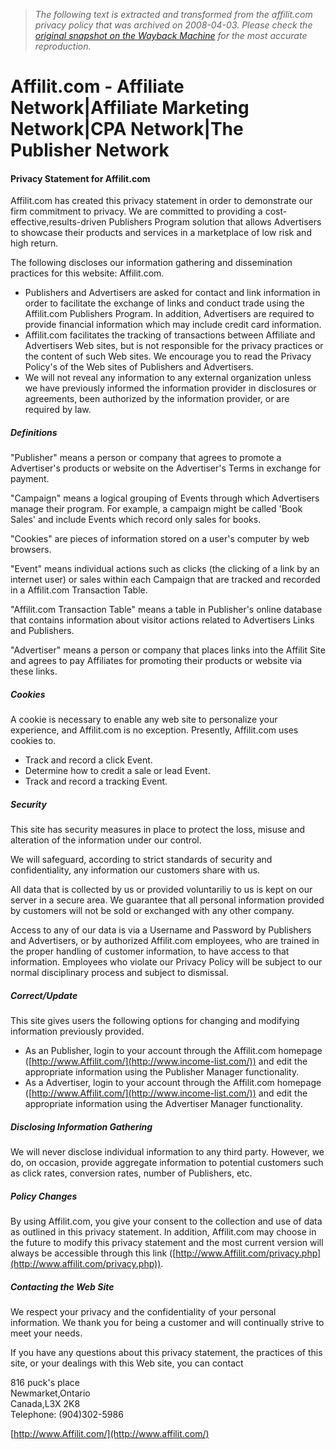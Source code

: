 > *The following text is extracted and transformed from the affilit.com privacy policy that was archived on 2008-04-03. Please check the [original snapshot on the Wayback Machine](https://web.archive.org/web/20080403020711id_/http%3A//www.affilit.com/privacy.php) for the most accurate reproduction.*

# Affilit.com - Affiliate Network|Affiliate Marketing Network|CPA Network|The Publisher Network

#### Privacy Statement for Affilit.com

Affilit.com has created this privacy statement in order to demonstrate our firm commitment to privacy. We are committed to providing a cost-effective,results-driven Publishers Program solution that allows Advertisers to showcase their products and services in a marketplace of low risk and high return.

The following discloses our information gathering and dissemination practices for this website: Affilit.com.

  * Publishers and Advertisers are asked for contact and link information in order to facilitate the exchange of links and conduct trade using the Affilit.com Publishers Program. In addition, Advertisers are required to provide financial information which may include credit card information. 
  * Affilit.com facilitates the tracking of transactions between Affiliate and Advertisers Web sites, but is not responsible for the privacy practices or the content of such Web sites. We encourage you to read the Privacy Policy's of the Web sites of Publishers and Advertisers. 
  * We will not reveal any information to any external organization unless we have previously informed the information provider in disclosures or agreements, been authorized by the information provider, or are required by law.

  


##### Definitions

"Publisher" means a person or company that agrees to promote a Advertiser's products or website on the Advertiser's Terms in exchange for payment.

"Campaign" means a logical grouping of Events through which Advertisers manage their program. For example, a campaign might be called 'Book Sales' and include Events which record only sales for books.

"Cookies" are pieces of information stored on a user's computer by web browsers.

"Event" means individual actions such as clicks (the clicking of a link by an internet user) or sales within each Campaign that are tracked and recorded in a Affilit.com Transaction Table.

"Affilit.com Transaction Table" means a table in Publisher's online database that contains information about visitor actions related to Advertisers Links and Publishers.

"Advertiser" means a person or company that places links into the Affilit Site and agrees to pay Affiliates for promoting their products or website via these links.

##### Cookies

  
A cookie is necessary to enable any web site to personalize your experience, and Affilit.com is no exception. Presently, Affilit.com uses cookies to.  


  * Track and record a click Event.
  * Determine how to credit a sale or lead Event. 
  * Track and record a tracking Event.

  


##### Security

This site has security measures in place to protect the loss, misuse and alteration of the information under our control.

We will safeguard, according to strict standards of security and confidentiality, any information our customers share with us.

All data that is collected by us or provided voluntariliy to us is kept on our server in a secure area. We guarantee that all personal information provided by customers will not be sold or exchanged with any other company.

Access to any of our data is via a Username and Password by Publishers and Advertisers, or by authorized Affilit.com employees, who are trained in the proper handling of customer information, to have access to that information. Employees who violate our Privacy Policy will be subject to our normal disciplinary process and subject to dismissal.

##### Correct/Update

This site gives users the following options for changing and modifying information previously provided.

  * As an Publisher, login to your account through the Affilit.com homepage ([http://www.Affilit.com/](http://www.income-list.com/)) and edit the appropriate information using the Publisher Manager functionality. 
  * As a Advertiser, login to your account through the Affilit.com homepage ([http://www.Affilit.com/](http://www.income-list.com/)) and edit the appropriate information using the Advertiser Manager functionality. 

  


##### Disclosing Information Gathering

We will never disclose individual information to any third party. However, we do, on occasion, provide aggregate information to potential customers such as click rates, conversion rates, number of Publishers, etc.

##### Policy Changes

By using Affilit.com, you give your consent to the collection and use of data as outlined in this privacy statement. In addition, Affilit.com may choose in the future to modify this privacy statement and the most current version will always be accessible through this link ([http://www.Affilit.com/privacy.php](http://www.affilit.com/privacy.php)).

##### Contacting the Web Site

We respect your privacy and the confidentiality of your personal information. We thank you for being a customer and will continually strive to meet your needs.

If you have any questions about this privacy statement, the practices of this site, or your dealings with this Web site, you can contact

816 puck's place  
Newmarket,Ontario  
Canada,L3X 2K8  
Telephone: (904)302-5986 

[http://www.Affilit.com/](http://www.affilit.com/)
